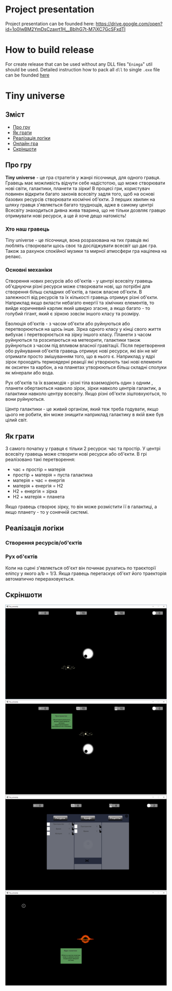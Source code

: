 # Project presentation
Project presentation can be founded here: https://drive.google.com/open?id=1o0IwBM2YmDsCzaxrt1H__BblhG7t-M7iXC7GcSFxdTI


# How to build release
For create release that can be used without any DLL files "`Enimga`" util should be used.
Detailed instruction how to pack all `dll` to single `.exe` file can be founded [here](https://unitycoder.com/blog/2019/05/09/creating-single-exe-from-unity-build-files/)


# Tiny universe

## Зміст
<!--ts-->
   * [Про гру](#про-гру)
   * [Як грати](#як-грати)
   * [Реалізація логіки](#реалізація-логіки)
   * [Онлайн гра](#онлайн-гра)
   * [Cкріншоти](#скріншоти)
<!--te-->

## Про гру
**Tiny universe** - це гра стратегія у жанрі пісочниця, для одного гравця. Гравець має можливість відчути себе надістотою, що може створювати нові світи, галактики, планети та зірки! В процесі гри, користувач повинен відкрити багато законів всесвіту задля того, щоб на основі базових ресурсів створювати космічні об'єкти. З перших хвилин на шляху гравця з'являється багато труднощів, адже в самому центрі Всесвіту знаходиться дивна жива тварина, що не тільки дозвляє гравцю отримувати нові ресурси, а ще й хоче дещо натомість! 

 ### Хто наш гравець
  
Tiny universe - це пісочниця, вона розрахована на тих гравців які люблять створювати щось своє та досліджувати всесвіт що дає гра. Також 
за рахунок спокійної музики та мирної атмосфери гра націлена на релакс.


 ### Основні механіки
  
  Створення нових ресурсів або об'єктів - у центрі всесвіту гравець об'єднуючи різні ресурси може створювати нові, що потрібні
для створення більш складних об'єктів, а також власне об'єкти. В залежності від ресурсів та їх кількості гравець отримує різні об'єкти.
Наприклад якщо вкласти небагато енергії та хімічних елементів, то вийде коричневий карлик який швидко згасне, а якщо багато - то голубий
гігант, який є зіркою зовсім іншого класу та розміру.

  Еволюція об'єктів - з часом об'єкти або руйнуються або перетворюються на щось інше. Зірка одного класу у кінці свого життя вибухає 
і перетворюється на зірку іншого класу. Планети з часом руйнуються та розсипаються на метеорити, галактики також руйнуються з часом під 
впливом власної гравітації. Після перетворення обо руйнування об'єктів гравець отримує нові ресурси, які він не міг отримати просто
змішуванням того, що в нього є. Наприклад у ядрі зірок проходять термоядерні реакції які утворюють такі нові елементи як оксиген та карбон,
а на планетах утворюються більш складні сполуки як мінерали або вода.

  Рух об'єктів та їх взаємодія - різні тіла взаємодіють один з одним , планети обертаються навколо зірок, зірки навколо центрів галактик, 
а галактики навколо центру всесвіту. Якщо різні об'єкти зіштовхуються, то вони руйнуються.

  Центр галактики - це живий організм, який теж треба годувати, якщо цього не робити, він може знищити наприклад галактику в якій вже був цілий світ.
  
## Як грати
 З самого початку у гравця є тільки 2 ресурси: час та простір. У центрі всесвіту гравець може створити нові ресурси або об'єкти. В грі реалізовано такі перетворення:
* час + простір = матерія
* простір + матерія = пуста галактика
* матерія + час = енергія
* матерія + енергія = Н2
* Н2 + енергія = зірка
* H2 + матерія = планета

Якщо гравець створює зірку, то він може розмістити її в галактиці, а якщо планету - то у сонячній системі.

## Реалізація логіки

### Створення ресурсів/об'єктів

### Рух об'єктів
  Коли на сцені з'являється об'єкт він починає рухатись по траєкторії еліпсу у якого a/b = 1/3. Якща гравець перетаскує об'єкт його траекторія автоматично перераховується.

## Cкріншоти
![](./Tiny_universe_screenshot_01.png)
![](./Tiny_universe_screenshot_02.png)
![](./Tiny_universe_screenshot_03.png)
![](./Tiny_universe_screenshot_04.png)
